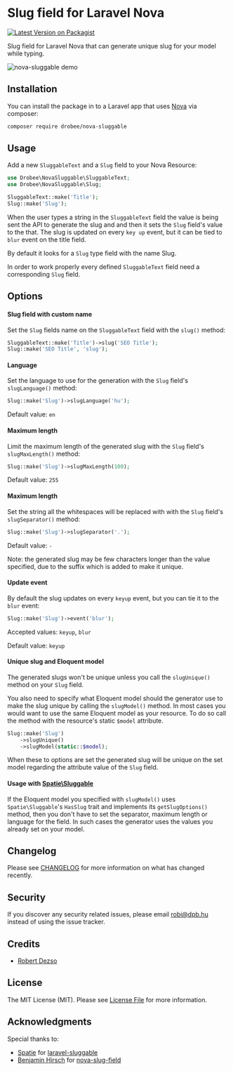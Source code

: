 # Slug field for Laravel Nova

[![Latest Version on Packagist](https://img.shields.io/packagist/v/drobee/nova-sluggable.svg?style=flat-square)](https://packagist.org/packages/drobee/nova-sluggable)

Slug field for Laravel Nova that can generate unique slug for your model while typing.

![nova-sluggable demo](https://drobee.github.io/nova-sluggable.gif)

## Installation

You can install the package in to a Laravel app that uses [Nova](https://nova.laravel.com) via composer:

```bash
composer require drobee/nova-sluggable
```



## Usage

Add a new `SluggableText` and a `Slug` field to your Nova Resource:

```php
use Drobee\NovaSluggable\SluggableText;
use Drobee\NovaSluggable\Slug;

SluggableText::make('Title');
Slug::make('Slug');
```

When the user types a string in the `SluggableText` field the value is being sent the API to generate the slug and and then it sets the `Slug` field's value to the that. The slug is updated on every `key up` event, but it can be tied to `blur` event on the title field.

By default it looks for a `Slug` type field with the name Slug.

In order to work properly every defined `SluggableText` field need a corresponding `Slug` field.

## Options

#### Slug field with custom name

Set the `Slug` fields name on the `SluggableText` field with the `slug()` method:

```php
SluggableText::make('Title')->slug('SEO Title');
Slug::make('SEO Title', 'slug');
```

#### Language

Set the language to use for the generation with the `Slug` field's `slugLanguage()` method:

```php
Slug::make('Slug')->slugLanguage('hu');
```

Default value: `en`

#### Maximum length

Limit the maximum length of the generated slug with the `Slug` field's `slugMaxLength()` method:

```php
Slug::make('Slug')->slugMaxLength(100);
```

Default value: `255`

#### Maximum length

Set the string all the whitespaces will be replaced with with the `Slug` field's `slugSeparator()` method:

```php
Slug::make('Slug')->slugSeparator('.');
```

Default value: `-`

Note: the generated slug may be few characters longer than the value specified, due to the suffix which is added to make it unique.

#### Update event

By default the slug updates on every `keyup` event, but you can tie it to the `blur` event:

```php
Slug::make('Slug')->event('blur');
```

Accepted values: `keyup`, `blur`

Default value: `keyup`

#### Unique slug and Eloquent model

The generated slugs won't be unique unless you call the `slugUnique()` method on your `Slug` field.

You also need to specify what Eloquent model should the generator use to make the slug unique by calling the `slugModel()` method. In most cases you would want to use the same Eloquent model as your resource. To do so call the method with the resource's static `$model` attribute. 

```php
Slug::make('Slug')
    ->slugUnique()
    ->slugModel(static::$model);
```

When these to options are set the generated slug will be unique on the set model regarding the attribute value of the `Slug` field.

#### Usage with [Spatie\Sluggable](https://github.com/spatie/laravel-sluggable)

If the Eloquent model you specified with `slugModel()` uses `Spatie\Sluggable`'s `HasSlug` trait and implements its `getSlugOptions()` method, then you don't have to set the separator, maximum length or language for the field. In such cases the generator uses the values you already set on your model.

## Changelog

Please see [CHANGELOG](CHANGELOG.md) for more information on what has changed recently.

## Security

If you discover any security related issues, please email robi@dpb.hu instead of using the issue tracker.

## Credits

- [Robert Dezso](https://github.com/drobee)

## License

The MIT License (MIT). Please see [License File](LICENSE.md) for more information.

## Acknowledgments

Special thanks to:

- [Spatie](https://github.com/spatie) for [laravel-sluggable](https://github.com/spatie/laravel-sluggable)
- [Benjamin Hirsch](https://github.com/benjaminhirsch) for [nova-slug-field](https://github.com/benjaminhirsch/nova-slug-field) 

